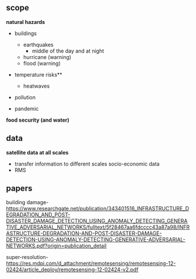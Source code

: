 ## scope

**natural hazards**
- buildings
  - earthquakes
    - middle of the day and at night
  - hurricane (warning)
  - flood (warning)
  
- temperature risks**
  - heatwaves
- pollution

- pandemic

**food security (and water)**

## data

**satellite data at all scales**
  - transfer information to different scales
socio-economic data
   - RMS


## papers

building damage- https://www.researchgate.net/publication/343401516_INFRASTRUCTURE_DEGRADATION_AND_POST-DISASTER_DAMAGE_DETECTION_USING_ANOMALY_DETECTING_GENERATIVE_ADVERSARIAL_NETWORKS/fulltext/5f28467aa6fdcccc43a87a98/INFRASTRUCTURE-DEGRADATION-AND-POST-DISASTER-DAMAGE-DETECTION-USING-ANOMALY-DETECTING-GENERATIVE-ADVERSARIAL-NETWORKS.pdf?origin=publication_detail

super-resolution- https://res.mdpi.com/d_attachment/remotesensing/remotesensing-12-02424/article_deploy/remotesensing-12-02424-v2.pdf
